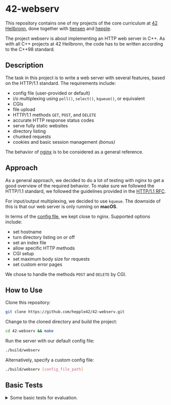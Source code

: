 # 42-webserv

This repository contains one of my projects of the core curriculum at [42 Heilbronn], done together with [tjensen](https://github.com/tjensen42) and [hepple](https://github.com/hepple42).

The project webserv is about implementing an HTTP web server in C++.
As with all C++ projects at 42 Heilbronn, the code has to be written according to the C++98 standard.

## Description

The task in this project is to write a web server with several features, based on the HTTP/1.1 standard.
The requirements include:

- config file (user-provided or default)
- i/o multiplexing using `poll()`, `select()`, `kqueue()`, or equivalent
- CGIs
- file upload
- HTTP/1.1 methods `GET`, `POST`, and `DELETE` 
- accurate HTTP response status codes
- serve fully static websites
- directory listing
- chunked requests
- cookies and basic session management _(bonus)_

The behavior of [nginx] is to be considered as a general reference.

## Approach

As a general approach, we decided to do a lot of testing with nginx to get a good overview of the required behavior.
To make sure we followed the HTTP/1.1 standard, we followed the guidelines provided in the [HTTP/1.1 RFC].

For input/output multiplexing, we decided to use `kqueue`. The downside of this is that our web server is only running on __macOS__.

In terms of the [config file], we kept close to nginx. Supported options include:

- set hostname
- turn directory listing on or off
- set an index file
- allow specific HTTP methods
- CGI setup
- set maximum body size for requests
- set custom error pages

We chose to handle the methods `POST` and `DELETE` by CGI.

## How to Use

Clone this repository:
```bash
git clone https://github.com/hepple42/42-webserv.git
```
Change to the cloned directory and build the project:
```bash
cd 42-webserv && make
```
Run the server with our default config file:
```bash
./build/webserv
```
Alternatively, specify a custom config file:
```bash
./build/webserv [config_file_path]
```

## Basic Tests

<details>
  <summary>Some basic tests for evaluation.</summary>

#### Hostname Resolving
```bash
curl --resolve example.com:80:127.0.0.1 http://example.com/
curl --resolve test.com:80:127.0.0.1 http://test.com/
```

#### Client Max Body Size
```bash
curl -X POST -H "Content-Type: text/plain" --data "YES" http://localhost/php/empty.php
curl -X POST -H "Content-Type: text/plain" --data "NONONO" http://localhost/php/empty.php
```

#### Requests
```bash
curl -v -X GET http://localhost:4242
curl -v -X POST -H "Content-Type: text/plain" --data "YES" http://localhost/php/empty.php
curl -v -X DELETE -d 'filename=Makefile' 'http://localhost/delete/delete_file.py'
curl -v -X OPTIONS http://localhost:4242
curl -v -X UNKNOWN http://localhost:4242
```

#### File Upload
```bash
curl -F 'filename=@Makefile' http://localhost/upload/save_file.py
curl -v -X GET http://localhost/upload/uploads/Makefile
curl -v -X DELETE -d 'filename=Makefile' 'http://localhost/delete/delete_file.py'
```

#### Siege
```bash
siege -b -c10 -r1 http://localhost:80/empty
siege -b -c10 -r1 http://localhost:80/test.py
```

</details>


[42 Heilbronn]: https://www.42heilbronn.de/learncoderepeat
[tjensen42]: https://github.com/tjensen42
[khirsig]: https://github.com/khirsig

[nginx]: https://www.nginx.com/
[HTTP/1.1 RFC]: https://www.rfc-editor.org/rfc/rfc2616
[config file]: https://github.com/hepple42/42-webserv/blob/main/webserv.conf
